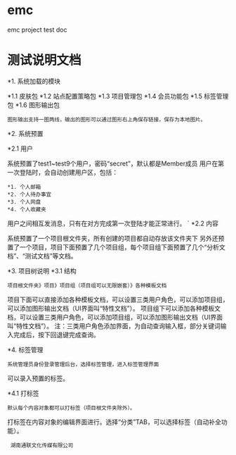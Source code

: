 # emc
emc project test doc

测试说明文档
===============

*1.	系统加载的模块

  *1.1	皮肤包
  *1.2	站点配置策略包
  *1.3	项目管理包
  *1.4	会员功能包
  *1.5	标签管理包
  *1.6	图形输出包
  
    图形输出支持一图两线，输出的图形可以通过图形右上角保存链接，保存为本地图片。
*2.	系统预置

  *2.1	用户
  
   系统预置了test1~test9个用户，密码“secret”，默认都是Member成员
用户在第一次登陆时，会自动创建用户区，包括：

    *1.	个人邮箱
    *2.	个人待办事宜
    *3.	个人网盘
    *4.	个人收藏夹
    
   用户之间相互发消息，只有在对方完成第一次登陆才能正常进行。
`
  *2.2	内容
  
   系统预置了一个项目根文件夹，所有创建的项目都自动存放该文件夹下
另外还预置了一个项目，项目下面预置了几个项目组，每个项目组下面预置了几个“分析文档”、“测试文档”等文档。

*3.	项目树说明
  *3.1	结构
  
    项目根文件夹》项目》项目组（项目组可以无限嵌套）》各种模板文档
项目下面可以直接添加各种模板文档，可以设置三类用户角色，可以添加项目组，可以添加图形输出文档（UI界面叫“特性文档”）。
项目组下可以添加各种模板文档，可以设置三类用户角色，可以添加项目组，可以添加图形输出文档（UI界面叫“特性文档”）。
注：三类用户角色添加界面，为自动查询输入框，部分关键词输入完成后，按下回退键完成查询。

*4.	标签管理

    系统管理员身份登录管理后台，选择标签管理，进入标签管理界面
可以录入预置的标签。


  *4.1	打标签
  
    默认每个内容对象都可以打标签（项目根文件夹除外）。
打标签在内容对象的编辑界面进行。选择“分类”TAB，可以选择标签（自动补全功能）。






                                                  
     湖南通联文化传媒有限公司

